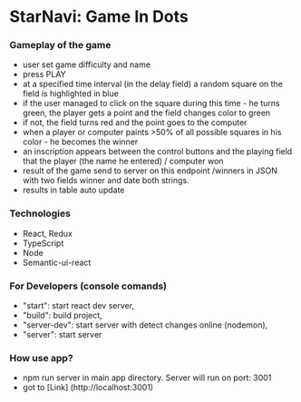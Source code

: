 # StarNavi: Game In Dots

### Gameplay of the game

- user set game difficulty and name
- press PLAY
- at a specified time interval (in the delay field) a random square on the field is highlighted in blue
- if the user managed to click on the square during this time - he turns green, the player gets a point and the field changes color to green
- if not, the field turns red and the point goes to the computer
- when a player or computer paints >50% of all possible squares in his color - he becomes the winner
- an inscription appears between the control buttons and the playing field that the player (the name he entered) / computer won
- result of the game send to server on this endpoint /winners in JSON with two fields winner and date both strings.
- results in table auto update

### Technologies

- React, Redux
- TypeScript
- Node
- Semantic-ui-react

### For Developers (console comands)

- "start": start react dev server,
- "build": build project,
- "server-dev": start server with detect changes online (nodemon),
- "server": start server

### How use app? 

- npm run server in main app directory. Server will run on port: 3001
- got to [Link] (http://localhost:3001)